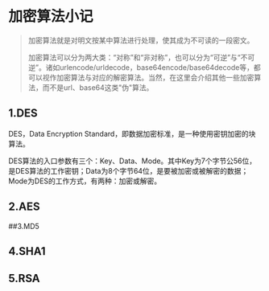# 加密算法小记

> 加密算法就是对明文按某中算法进行处理，使其成为不可读的一段密文。
>
> 加密算法可以分为两大类：“对称”和“非对称”，也可以分为“可逆”与“不可逆”。诸如urlencode/urldecode，base64encode/base64decode等，都可以视作加密算法与对应的解密算法。当然，在这里会介绍其他一些加密算法，而不是url、base64这类"伪"算法。

## 1.DES

DES，Data Encryption Standard，即数据加密标准，是一种使用密钥加密的块算法。

DES算法的入口参数有三个：Key、Data、Mode。其中Key为7个字节公56位，是DES算法的工作密钥；Data为8个字节64位，是要被加密或被解密的数据；Mode为DES的工作方式，有两种：加密或解密。

## 2.AES

##3.MD5

## 4.SHA1

## 5.RSA




